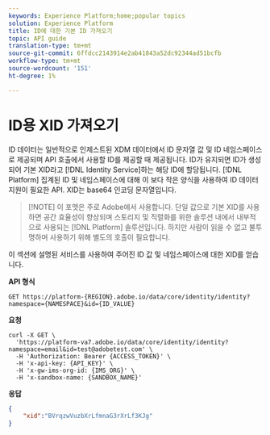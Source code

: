 ```yaml
---
keywords: Experience Platform;home;popular topics
solution: Experience Platform
title: ID에 대한 기본 ID 가져오기
topic: API guide
translation-type: tm+mt
source-git-commit: 6ffdcc2143914e2ab41843a52dc92344ad51bcfb
workflow-type: tm+mt
source-wordcount: '151'
ht-degree: 1%

---
```



# ID용 XID 가져오기

ID 데이터는 일반적으로 인제스트된 XDM 데이터에서 ID 문자열 값 및 ID 네임스페이스로 제공되며 API 호출에서 사용할 ID를 제공할 때 제공됩니다. ID가 유지되면 ID가 생성되어 기본 XID라고 [!DNL Identity Service]하는 해당 ID에 할당됩니다. [!DNL Platform] 집계된 ID 및 네임스페이스에 대해 이 보다 작은 양식을 사용하여 ID 데이터 지원이 필요한 API. XID는 base64 인코딩 문자열입니다.

>[!NOTE] 이 포맷은 주로 Adobe에서 사용합니다. 단일 값으로 기본 XID를 사용하면 공간 효율성이 향상되며 스토리지 및 직렬화를 위한 솔루션 내에서 내부적으로 사용되는 [!DNL Platform] 솔루션입니다. 하지만 사람이 읽을 수 없고 불투명하며 사용하기 위해 별도의 호출이 필요합니다.

이 섹션에 설명된 서비스를 사용하여 주어진 ID 값 및 네임스페이스에 대한 XID를 얻습니다.

**API 형식**

```http
GET https://platform-{REGION}.adobe.io/data/core/identity/identity?namespace={NAMESPACE}&id={ID_VALUE}
```

**요청**

```shell
curl -X GET \
  'https://platform-va7.adobe.io/data/core/identity/identity?namespace=email&id=test@adobetest.com' \
  -H 'Authorization: Bearer {ACCESS_TOKEN}' \
  -H 'x-api-key: {API_KEY}' \
  -H 'x-gw-ims-org-id: {IMS_ORG}' \
  -H 'x-sandbox-name: {SANDBOX_NAME}'
```

**응답**

```json
{
    "xid":"BVrqzwVuzbXrLfmnaG3rXrLf3KJg"
}
```
